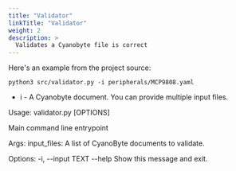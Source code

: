 ```yaml
---
title: "Validator"
linkTitle: "Validator"
weight: 2
description: >
  Validates a Cyanobyte file is correct
---
```


Here's an example from the project source:

`python3 src/validator.py -i peripherals/MCP9808.yaml`

- i - A Cyanobyte document. You can provide multiple input files.

Usage: validator.py [OPTIONS]

  Main command line entrypoint

  Args:     input_files: A list of CyanoByte documents to validate.

Options:
  -i, --input TEXT
  --help            Show this message and exit.
